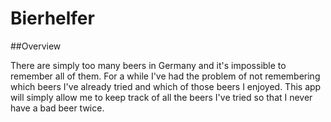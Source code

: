 # Bierhelfer

##Overview

There are simply too many beers in Germany and it's impossible to remember all of them. For a while I've had the problem of not remembering which beers I've already tried and which of those beers I enjoyed. This app will simply allow me to keep track of all the beers I've tried so that I never have a bad beer twice.
